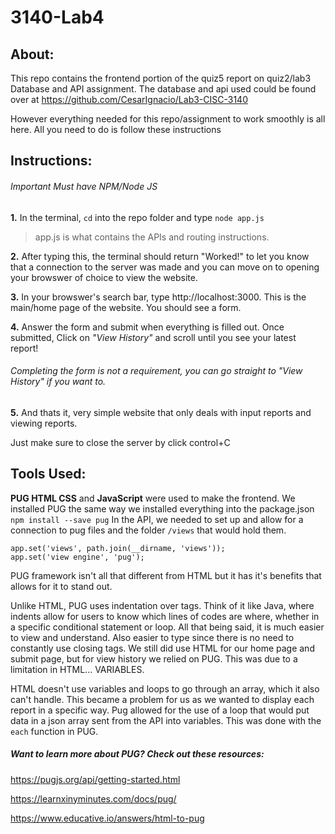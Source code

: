 # 3140-Lab4
## About:
This repo contains the frontend portion of the quiz5 report on quiz2/lab3 Database and API assignment. The database and api used could be found over at https://github.com/CesarIgnacio/Lab3-CISC-3140

However everything needed for this repo/assignment to work smoothly is all here. All you need to do is follow these instructions

## Instructions:
###### Important Must have NPM/Node JS 
**1.** In the terminal, ` cd ` into the repo folder and type `node app.js `
> app.js is what contains the APIs and routing instructions.
>  
**2.** After typing this, the terminal should return "Worked!" to let you know that a connection to the server was made and you can move on to opening your browswer of choice to view the website.

**3.** In your browswer's search bar, type  http://localhost:3000. This is the main/home page of the website. You should see a form.

**4.** Answer the form and submit when everything is filled out. Once submitted, Click on *"View History"* and scroll until you see your latest report!
###### Completing the form is not a requirement, you can go straight to "View History" if you want to.

**5.** And thats it, very simple website that only deals with input reports and viewing reports.

Just make sure to close the server by click control+C

## Tools Used:
  **PUG HTML CSS** and **JavaScript** were used to make the frontend.
  We installed PUG the same way we installed everything into the package.json 
  ` npm install --save pug `
  In the API, we needed to set up and allow for a connection to pug files and the folder `/views` that would hold them.
  ```
  app.set('views', path.join(__dirname, 'views'));
  app.set('view engine', 'pug');
  ```
  PUG framework isn't all that different from HTML but it has it's benefits that allows for it to stand out.
  
  Unlike HTML, PUG uses indentation over tags. Think of it like Java, where indents allow for users to know which lines of codes are where, whether in a specific conditional statement or loop. All that being said, it is much easier to view and understand. Also easier to type since there is no need to constantly use closing tags. We still did use HTML for our home page and submit page, but for view history we relied on PUG. This was due to a limitation in HTML... VARIABLES.

HTML doesn't use variables and loops to go through an array, which it also can't handle. This became a problem for us as we wanted to display each report in a specific way. Pug allowed for the use of a loop that would put data in a json array sent from the API into variables. This was done with the `each` function in PUG.
##### Want to learn more about PUG? Check out these resources:
https://pugjs.org/api/getting-started.html

https://learnxinyminutes.com/docs/pug/

https://www.educative.io/answers/html-to-pug
